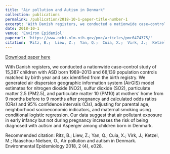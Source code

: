 ```yaml
---
title: "Air pollution and Autism in Denmark"
collection: publications
permalink: /publication/2018-10-1-paper-title-number-1
excerpt: 'With Danish registers, we conducted a nationwide case–control study of 15,387 children with ASD born 1989–2013 and 68,139 population controls matched by birth year and sex identified from the birth registry. We generated air dispersion geographic information system (AirGIS) model estimates for nitrogen dioxide (NO2), sulfur dioxide (SO2), particulate matter 2.5 (PM2.5), and particulate matter 10 (PM10) at mothers’ home from 9 months before to 9 months after pregnancy and calculated odds ratios (ORs) and 95% confidence intervals (CIs), adjusting for parental age, neighborhood socioeconomic indicators, and maternal smoking using conditional logistic regression. Our data suggest that air pollutant exposure in early infancy but not during pregnancy increases the risk of being diagnosed with autism and Asperger among children born in Denmark.'
date: 2018-10-1
venue: 'Environ Epidemiol'
paperurl: 'https://www.ncbi.nlm.nih.gov/pmc/articles/pmc6474375/'
citation: 'Ritz, B.;  Liew, Z.;  Yan, Q.;  Cuia, X.;  Virk, J.;  Ketzel, M.; Raaschou-Nielsen, O., Air pollution and autism in Denmark. Environmental Epidemiology 2018, 2 (4), e028.'
---
```


<a href='https://www.ncbi.nlm.nih.gov/pmc/articles/pmc6474375/'>Download paper here</a>

With Danish registers, we conducted a nationwide case–control study of 15,387 children with ASD born 1989–2013 and 68,139 population controls matched by birth year and sex identified from the birth registry. We generated air dispersion geographic information system (AirGIS) model estimates for nitrogen dioxide (NO2), sulfur dioxide (SO2), particulate matter 2.5 (PM2.5), and particulate matter 10 (PM10) at mothers’ home from 9 months before to 9 months after pregnancy and calculated odds ratios (ORs) and 95% confidence intervals (CIs), adjusting for parental age, neighborhood socioeconomic indicators, and maternal smoking using conditional logistic regression. Our data suggest that air pollutant exposure in early infancy but not during pregnancy increases the risk of being diagnosed with autism and Asperger among children born in Denmark.

Recommended citation: Ritz, B.;  Liew, Z.;  Yan, Q.;  Cuia, X.;  Virk, J.;  Ketzel, M.; Raaschou-Nielsen, O., Air pollution and autism in Denmark. Environmental Epidemiology 2018, 2 (4), e028.